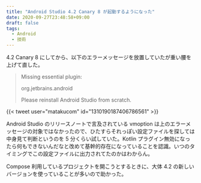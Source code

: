 ```yaml
---
title: "Android Studio 4.2 Canary 8 が起動するようになった"
date: 2020-09-27T23:48:58+09:00
draft: false
tags: 
  - Android
  - 技術
---
```


4.2 Canary 8 にしてから、以下のエラーメッセージを放置していたが重い腰を上げて直した。

> Missing essential plugin:
>
>  org.jetbrains.android
>
> Please reinstall Android Studio from scratch.

{{< tweet user="matakucom" id="1310190187406786561" >}}

Android Studio のリリースノートで言及されている vmoption は上のエラーメッセージの対象ではなかったので、ひたすらそれっぽい設定ファイルを探しては中身見て判断というのを 5 分くらい試していた。Kotlin プラグイン無効になったら何もできないんだなと改めて基幹的存在になっていることを認識。いつのタイミングでこの設定ファイルに出力されてたのかはわからん。

Compose 利用しているプロジェクトを開こうとするときに、大体 4.2 の新しいバージョンを使っていることが多いので助かった。
